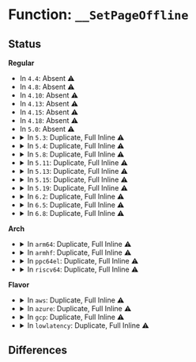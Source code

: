 # Function: <code>__SetPageOffline</code>

## Status
<b>Regular</b>
<ul>
<li>
In <code>4.4</code>: Absent ⚠️
</li>
<li>
In <code>4.8</code>: Absent ⚠️
</li>
<li>
In <code>4.10</code>: Absent ⚠️
</li>
<li>
In <code>4.13</code>: Absent ⚠️
</li>
<li>
In <code>4.15</code>: Absent ⚠️
</li>
<li>
In <code>4.18</code>: Absent ⚠️
</li>
<li>
In <code>5.0</code>: Absent ⚠️
</li>
<li>
<details>
<summary>In <code>5.3</code>: Duplicate, Full Inline ⚠️</summary>

**Collision:** Static Duplication

**Inline:** Full

**Transformation:** False

**Instances:**

```
In mm/balloon_compaction.c (ffffffff812bfd95)
Location: include/linux/page-flags.h:749
Inline: True
```
```
In drivers/virtio/virtio_balloon.c (ffffffff8163e3fe)
Location: include/linux/page-flags.h:749
Inline: True
Inline callers:
  - drivers/virtio/virtio_balloon.c:virtballoon_migratepage
```
```
In drivers/xen/balloon.c (ffffffff81642687)
Location: include/linux/page-flags.h:749
Inline: True
Inline callers:
  - drivers/xen/balloon.c:free_xenballooned_pages
  - drivers/xen/balloon.c:decrease_reservation
  - drivers/xen/balloon.c:xen_online_page
```
</details>
</li>
<li>
<details>
<summary>In <code>5.4</code>: Duplicate, Full Inline ⚠️</summary>

**Collision:** Static Duplication

**Inline:** Full

**Transformation:** False

**Instances:**

```
In mm/balloon_compaction.c (ffffffff812d1ce5)
Location: include/linux/page-flags.h:765
Inline: True
```
```
In drivers/virtio/virtio_balloon.c (ffffffff81660968)
Location: include/linux/page-flags.h:765
Inline: True
Inline callers:
  - drivers/virtio/virtio_balloon.c:virtballoon_migratepage
```
```
In drivers/xen/balloon.c (ffffffff816648d5)
Location: include/linux/page-flags.h:765
Inline: True
Inline callers:
  - drivers/xen/balloon.c:balloon_append
```
</details>
</li>
<li>
<details>
<summary>In <code>5.8</code>: Duplicate, Full Inline ⚠️</summary>

**Collision:** Static Duplication

**Inline:** Full

**Transformation:** False

**Instances:**

```
In mm/balloon_compaction.c (ffffffff81307925)
Location: include/linux/page-flags.h:791
Inline: True
```
```
In drivers/virtio/virtio_balloon.c (ffffffff8171064d)
Location: include/linux/page-flags.h:791
Inline: True
Inline callers:
  - drivers/virtio/virtio_balloon.c:virtballoon_migratepage
```
```
In drivers/xen/balloon.c (ffffffff82d16c99)
Location: include/linux/page-flags.h:791
Inline: True
Inline callers:
  - drivers/xen/balloon.c:balloon_init
  - drivers/xen/balloon.c:free_xenballooned_pages
  - drivers/xen/balloon.c:decrease_reservation
  - drivers/xen/balloon.c:xen_online_page
```
</details>
</li>
<li>
<details>
<summary>In <code>5.11</code>: Duplicate, Full Inline ⚠️</summary>

**Collision:** Static Duplication

**Inline:** Full

**Transformation:** False

**Instances:**

```
In mm/balloon_compaction.c (ffffffff81313655)
Location: include/linux/page-flags.h:767
Inline: True
```
```
In drivers/virtio/virtio_balloon.c (ffffffff8172d22d)
Location: include/linux/page-flags.h:767
Inline: True
Inline callers:
  - drivers/virtio/virtio_balloon.c:virtballoon_migratepage
```
```
In drivers/xen/balloon.c (ffffffff81731657)
Location: include/linux/page-flags.h:767
Inline: True
Inline callers:
  - drivers/xen/balloon.c:free_xenballooned_pages
  - drivers/xen/balloon.c:decrease_reservation
  - drivers/xen/balloon.c:xen_online_page
```
</details>
</li>
<li>
<details>
<summary>In <code>5.13</code>: Duplicate, Full Inline ⚠️</summary>

**Collision:** Static Duplication

**Inline:** Full

**Transformation:** False

**Instances:**

```
In mm/balloon_compaction.c (ffffffff813197e5)
Location: include/linux/page-flags.h:761
Inline: True
```
```
In drivers/virtio/virtio_balloon.c (ffffffff81710f9d)
Location: include/linux/page-flags.h:761
Inline: True
Inline callers:
  - drivers/virtio/virtio_balloon.c:virtballoon_migratepage
```
```
In drivers/xen/balloon.c (ffffffff81715057)
Location: include/linux/page-flags.h:761
Inline: True
Inline callers:
  - drivers/xen/balloon.c:free_xenballooned_pages
  - drivers/xen/balloon.c:decrease_reservation
  - drivers/xen/balloon.c:xen_online_page
```
</details>
</li>
<li>
<details>
<summary>In <code>5.15</code>: Duplicate, Full Inline ⚠️</summary>

**Collision:** Static Duplication

**Inline:** Full

**Transformation:** False

**Instances:**

```
In mm/balloon_compaction.c (ffffffff81365fb5)
Location: include/linux/page-flags.h:775
Inline: True
Inline callers:
  - mm/balloon_compaction.c:balloon_page_enqueue_one
```
```
In drivers/virtio/virtio_balloon.c (ffffffff8178dab7)
Location: include/linux/page-flags.h:775
Inline: True
Inline callers:
  - drivers/virtio/virtio_balloon.c:virtballoon_migratepage
```
```
In drivers/xen/balloon.c (ffffffff81792067)
Location: include/linux/page-flags.h:775
Inline: True
Inline callers:
  - drivers/xen/balloon.c:free_xenballooned_pages
  - drivers/xen/balloon.c:decrease_reservation
  - drivers/xen/balloon.c:xen_online_page
```
</details>
</li>
<li>
<details>
<summary>In <code>5.19</code>: Duplicate, Full Inline ⚠️</summary>

**Collision:** Static Duplication

**Inline:** Full

**Transformation:** False

**Instances:**

```
In mm/balloon_compaction.c (ffffffff813e2f5f)
Location: include/linux/page-flags.h:998
Inline: True
Inline callers:
  - mm/balloon_compaction.c:balloon_page_enqueue_one
```
```
In drivers/virtio/virtio_balloon.c (ffffffff818c6272)
Location: include/linux/page-flags.h:998
Inline: True
Inline callers:
  - drivers/virtio/virtio_balloon.c:virtballoon_migratepage
```
```
In drivers/xen/balloon.c (ffffffff834b0a53)
Location: include/linux/page-flags.h:998
Inline: True
Inline callers:
  - drivers/xen/balloon.c:balloon_init
  - drivers/xen/balloon.c:xen_free_ballooned_pages
  - drivers/xen/balloon.c:decrease_reservation
  - drivers/xen/balloon.c:xen_online_page
```
</details>
</li>
<li>
<details>
<summary>In <code>6.2</code>: Duplicate, Full Inline ⚠️</summary>

**Collision:** Static Duplication

**Inline:** Full

**Transformation:** False

**Instances:**

```
In mm/balloon_compaction.c (ffffffff8146a89f)
Location: include/linux/page-flags.h:977
Inline: True
Inline callers:
  - mm/balloon_compaction.c:balloon_page_enqueue_one
```
```
In drivers/virtio/virtio_balloon.c (ffffffff81a16ba9)
Location: include/linux/page-flags.h:977
Inline: True
Inline callers:
  - drivers/virtio/virtio_balloon.c:virtballoon_migratepage
```
```
In drivers/xen/balloon.c (ffffffff83eea60f)
Location: include/linux/page-flags.h:977
Inline: True
Inline callers:
  - drivers/xen/balloon.c:balloon_init
  - drivers/xen/balloon.c:xen_free_ballooned_pages
  - drivers/xen/balloon.c:decrease_reservation
  - drivers/xen/balloon.c:xen_online_page
```
</details>
</li>
<li>
<details>
<summary>In <code>6.5</code>: Duplicate, Full Inline ⚠️</summary>

**Collision:** Static Duplication

**Inline:** Full

**Transformation:** False

**Instances:**

```
In mm/balloon_compaction.c (ffffffff8149f72f)
Location: include/linux/page-flags.h:966
Inline: True
Inline callers:
  - mm/balloon_compaction.c:balloon_page_enqueue_one
```
```
In drivers/virtio/virtio_balloon.c (ffffffff81a5fc39)
Location: include/linux/page-flags.h:966
Inline: True
Inline callers:
  - drivers/virtio/virtio_balloon.c:virtballoon_migratepage
```
```
In drivers/xen/balloon.c (ffffffff83710000)
Location: include/linux/page-flags.h:966
Inline: True
Inline callers:
  - drivers/xen/balloon.c:balloon_init
  - drivers/xen/balloon.c:xen_free_ballooned_pages
  - drivers/xen/balloon.c:decrease_reservation
  - drivers/xen/balloon.c:xen_online_page
```
</details>
</li>
<li>
<details>
<summary>In <code>6.8</code>: Duplicate, Full Inline ⚠️</summary>

**Collision:** Static Duplication

**Inline:** Full

**Transformation:** False

**Instances:**

```
In mm/balloon_compaction.c (ffffffff814cee7f)
Location: include/linux/page-flags.h:1012
Inline: True
Inline callers:
  - mm/balloon_compaction.c:balloon_page_enqueue_one
```
```
In drivers/virtio/virtio_balloon.c (ffffffff81ab2449)
Location: include/linux/page-flags.h:1012
Inline: True
Inline callers:
  - drivers/virtio/virtio_balloon.c:virtballoon_migratepage
```
```
In drivers/xen/balloon.c (ffffffff83943975)
Location: include/linux/page-flags.h:1012
Inline: True
Inline callers:
  - drivers/xen/balloon.c:balloon_init
  - drivers/xen/balloon.c:xen_free_ballooned_pages
  - drivers/xen/balloon.c:decrease_reservation
  - drivers/xen/balloon.c:xen_online_page
```
</details>
</li>
</ul>
<b>Arch</b>
<ul>
<li>
<details>
<summary>In <code>arm64</code>: Duplicate, Full Inline ⚠️</summary>

**Collision:** Static Duplication

**Inline:** Full

**Transformation:** False

**Instances:**

```
In mm/balloon_compaction.c (ffff800010377520)
Location: include/linux/page-flags.h:765
Inline: True
```
```
In drivers/virtio/virtio_balloon.c (ffff80001082b0d8)
Location: include/linux/page-flags.h:765
Inline: True
Inline callers:
  - drivers/virtio/virtio_balloon.c:virtballoon_migratepage
```
```
In drivers/xen/balloon.c (ffff80001082e660)
Location: include/linux/page-flags.h:765
Inline: True
Inline callers:
  - drivers/xen/balloon.c:balloon_append
```
</details>
</li>
<li>
<details>
<summary>In <code>armhf</code>: Duplicate, Full Inline ⚠️</summary>

**Collision:** Static Duplication

**Inline:** Full

**Transformation:** False

**Instances:**

```
In mm/balloon_compaction.c (c05631f8)
Location: include/linux/page-flags.h:765
Inline: True
```
```
In drivers/virtio/virtio_balloon.c (c09475ac)
Location: include/linux/page-flags.h:765
Inline: True
Inline callers:
  - drivers/virtio/virtio_balloon.c:virtballoon_migratepage
```
</details>
</li>
<li>
<details>
<summary>In <code>ppc64el</code>: Duplicate, Full Inline ⚠️</summary>

**Collision:** Static Duplication

**Inline:** Full

**Transformation:** False

**Instances:**

```
In mm/balloon_compaction.c (c000000000469ce0)
Location: include/linux/page-flags.h:765
Inline: True
Inline callers:
  - mm/balloon_compaction.c:balloon_page_enqueue_one
```
```
In drivers/virtio/virtio_balloon.c (c0000000008d6690)
Location: include/linux/page-flags.h:765
Inline: True
Inline callers:
  - drivers/virtio/virtio_balloon.c:virtballoon_migratepage
```
</details>
</li>
<li>
<details>
<summary>In <code>riscv64</code>: Duplicate, Full Inline ⚠️</summary>

**Collision:** Static Duplication

**Inline:** Full

**Transformation:** False

**Instances:**

```
In mm/balloon_compaction.c (ffffffe00024f826)
Location: include/linux/page-flags.h:765
Inline: True
```
```
In drivers/virtio/virtio_balloon.c (ffffffe00051fcb4)
Location: include/linux/page-flags.h:765
Inline: True
Inline callers:
  - drivers/virtio/virtio_balloon.c:virtballoon_migratepage
```
</details>
</li>
</ul>
<b>Flavor</b>
<ul>
<li>
<details>
<summary>In <code>aws</code>: Duplicate, Full Inline ⚠️</summary>

**Collision:** Static Duplication

**Inline:** Full

**Transformation:** False

**Instances:**

```
In mm/balloon_compaction.c (ffffffff812ca2c5)
Location: include/linux/page-flags.h:765
Inline: True
```
```
In drivers/virtio/virtio_balloon.c (ffffffff816267d8)
Location: include/linux/page-flags.h:765
Inline: True
Inline callers:
  - drivers/virtio/virtio_balloon.c:virtballoon_migratepage
```
```
In drivers/xen/balloon.c (ffffffff8162a745)
Location: include/linux/page-flags.h:765
Inline: True
Inline callers:
  - drivers/xen/balloon.c:balloon_append
```
</details>
</li>
<li>
<details>
<summary>In <code>azure</code>: Duplicate, Full Inline ⚠️</summary>

**Collision:** Static Duplication

**Inline:** Full

**Transformation:** False

**Instances:**

```
In mm/balloon_compaction.c (ffffffff812bb305)
Location: include/linux/page-flags.h:765
Inline: True
```
```
In drivers/virtio/virtio_balloon.c (ffffffff8161ae58)
Location: include/linux/page-flags.h:765
Inline: True
Inline callers:
  - drivers/virtio/virtio_balloon.c:virtballoon_migratepage
```
</details>
</li>
<li>
<details>
<summary>In <code>gcp</code>: Duplicate, Full Inline ⚠️</summary>

**Collision:** Static Duplication

**Inline:** Full

**Transformation:** False

**Instances:**

```
In mm/balloon_compaction.c (ffffffff812c80d5)
Location: include/linux/page-flags.h:765
Inline: True
```
```
In drivers/virtio/virtio_balloon.c (ffffffff816547a8)
Location: include/linux/page-flags.h:765
Inline: True
Inline callers:
  - drivers/virtio/virtio_balloon.c:virtballoon_migratepage
```
```
In drivers/xen/balloon.c (ffffffff81658715)
Location: include/linux/page-flags.h:765
Inline: True
Inline callers:
  - drivers/xen/balloon.c:balloon_append
```
</details>
</li>
<li>
<details>
<summary>In <code>lowlatency</code>: Duplicate, Full Inline ⚠️</summary>

**Collision:** Static Duplication

**Inline:** Full

**Transformation:** False

**Instances:**

```
In mm/balloon_compaction.c (ffffffff812d8de5)
Location: include/linux/page-flags.h:765
Inline: True
```
```
In drivers/virtio/virtio_balloon.c (ffffffff8166f228)
Location: include/linux/page-flags.h:765
Inline: True
Inline callers:
  - drivers/virtio/virtio_balloon.c:virtballoon_migratepage
```
```
In drivers/xen/balloon.c (ffffffff81672d15)
Location: include/linux/page-flags.h:765
Inline: True
Inline callers:
  - drivers/xen/balloon.c:balloon_append
```
</details>
</li>
</ul>

## Differences
